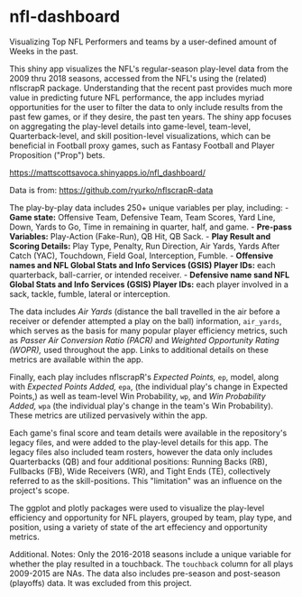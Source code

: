 # nfl-dashboard
Visualizing Top NFL Performers and teams by a user-defined amount of Weeks in the past.

This shiny app visualizes the NFL's regular-season play-level data from the 2009 thru 2018 seasons, accessed from the NFL's using the (related) nflscrapR package. Understanding that the recent past provides much more value in predicting future NFL performance, the app includes myriad opportunities for the user to filter the data to only include results from the past few games, or if they desire, the past ten years.  The shiny app focuses on aggregating the play-level details into game-level, team-level, Quarterback-level, and skill position-level visualizations, which can be beneficial in Football proxy games, such as Fantasy Football and Player Proposition ("Prop") bets.

https://mattscottsavoca.shinyapps.io/nfl_dashboard/

Data is from: https://github.com/ryurko/nflscrapR-data

The play-by-play data includes 250+ unique variables per play, including:
	- **Game state:** Offensive Team, Defensive Team, Team Scores, Yard Line, Down, Yards to Go, Time in remaining in quarter, half, and game.
	- **Pre-pass Variables:** Play-Action (Fake-Run), QB Hit, QB Sack.
	- **Play Result and Scoring Details:** Play Type, Penalty, Run Direction, Air Yards, Yards After Catch (YAC), Touchdown, Field Goal, Interception, Fumble.
	- **Offensive names and NFL Global Stats and Info Services (GSIS) Player IDs:** each quarterback, ball-carrier, or intended receiver.
	- **Defensive name sand NFL Global Stats and Info Services (GSIS) Player IDs:** each player involved in a sack, tackle, fumble, lateral or interception.

The data includes *Air Yards* (distance the ball travelled in the air before a receiver or defender attempted a play on the ball) information, `air_yards`, which serves as the basis for many popular player efficiency metrics, such as *Passer Air Conversion Ratio (PACR)* and *Weighted Opportunity Rating (WOPR),* used throughout the app. Links to additional details on these metrics are available within the app. 

Finally, each play includes nflscrapR's *Expected Points,* `ep`, model, along with *Expected Points Added,* `epa`, (the individual play's change in Expected Points,) as well as team-level Win Probability, `wp`, and *Win Probability Added,* `wpa` (the individual play's change in the team's Win Probability). These metrics are utilized pervasively within the app.

Each game's final score and team details were available in the repository's legacy files, and were added to the play-level details for this app. The legacy files also included team rosters, however the data only includes Quarterbacks (QB) and four additional positions: Running Backs (RB), Fullbacks (FB), Wide Receivers (WR), and Tight Ends (TE), collectively referred to as the skill-positions. This "limitation" was an influence on the project's scope.

The ggplot and plotly packages were used to visualize the play-level efficiency and opportunity for NFL players, grouped by team, play type, and position, using a variety of state of the art effeciency and opportunity metrics.

Additional. Notes: 
Only the 2016-2018 seasons include a unique  variable for whether the play resulted in a touchback. The `touchback` column for all plays 2009-2015 are NAs.
The data also includes pre-season and post-season (playoffs) data. It was excluded from this project.
